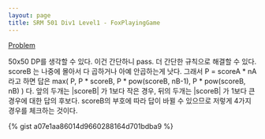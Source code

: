 ```yaml
---
layout: page
title: SRM 501 Div1 Level1 - FoxPlayingGame
---
```


[Problem](https://community.topcoder.com/stat?c=problem_statement&pm=11284)

<div class="psnote">
50x50 DP를 생각할 수 있다. 이건 간단하니 pass. 더 간단한 규칙으로 해결할 수 있다.
scoreB 는 나중에 몰아서 다 곱하거나 아예 안곱하는게 낫다.
그래서 P = scoreA * nA  라고 하면
답은 max(  P,  P * scoreB,  P * pow(scoreB, nB-1),  P * pow(scoreB, nB)  )   다.
앞의 두개는 |scoreB| 가 1보다 작은 경우, 뒤의 두개는 |scoreB| 가 1보다 큰 경우에 대한 답의 후보다.
scoreB의 부호에 따라 답이 바뀔 수 있으므로 저렇게 4가지 경우를 체크하는 것이다.
</div>

{% gist a07e1aa86014d9660288164d701bdba9 %}
